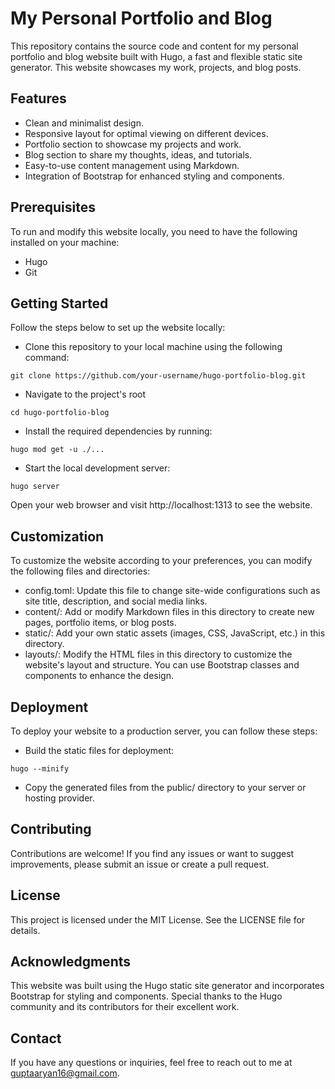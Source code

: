 # My Personal Portfolio and Blog

This repository contains the source code and content for my personal portfolio and blog website built with Hugo, a fast and flexible static site generator. This website showcases my work, projects, and blog posts.

## Features

- Clean and minimalist design.
- Responsive layout for optimal viewing on different devices.
- Portfolio section to showcase my projects and work.
- Blog section to share my thoughts, ideas, and tutorials.
- Easy-to-use content management using Markdown.
- Integration of Bootstrap for enhanced styling and components.

## Prerequisites
To run and modify this website locally, you need to have the following installed on your machine:

- Hugo
- Git

## Getting Started

Follow the steps below to set up the website locally:

- Clone this repository to your local machine using the following command:

```
git clone https://github.com/your-username/hugo-portfolio-blog.git
```
- Navigate to the project's root
```
cd hugo-portfolio-blog
```
- Install the required dependencies by running:
```
hugo mod get -u ./...
```
- Start the local development server:
```
hugo server
```
Open your web browser and visit http://localhost:1313 to see the website.

## Customization

To customize the website according to your preferences, you can modify the following files and directories:

- config.toml: Update this file to change site-wide configurations such as site title, description, and social media links.
- content/: Add or modify Markdown files in this directory to create new pages, portfolio items, or blog posts.
- static/: Add your own static assets (images, CSS, JavaScript, etc.) in this directory.
- layouts/: Modify the HTML files in this directory to customize the website's layout and structure. You can use Bootstrap classes and components to enhance the design.

## Deployment
To deploy your website to a production server, you can follow these steps:

- Build the static files for deployment:
```
hugo --minify
```
- Copy the generated files from the public/ directory to your server or hosting provider.

## Contributing
Contributions are welcome! If you find any issues or want to suggest improvements, please submit an issue or create a pull request.

## License

This project is licensed under the MIT License. See the LICENSE file for details.

## Acknowledgments

This website was built using the Hugo static site generator and incorporates Bootstrap for styling and components. Special thanks to the Hugo community and its contributors for their excellent work.

## Contact

If you have any questions or inquiries, feel free to reach out to me at guptaaryan16@gmail.com.

